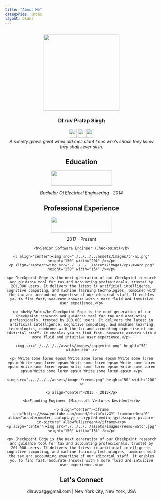 ```yaml
---
title: "About Me"
categories: index
layout: blank
---
```

<br/>
<div align="center">
  <img src="./../../../assets/images/dps2.png" height="250" width="250"/>
  <h3>Dhruv Pratap Singh</h3>
  <div>
    <img src="./../../../assets/images/favicon.png" height="30" width="25"/>
    <img src="./../../../assets/images/favicon.png" height="30" width="25"/>
    <img src="./../../../assets/images/favicon.png" height="30" width="25"/>
  </div>
  <i>A society grows great when old men plant trees who’s shade they know they shall never sit in.</i>
</div>

<main class="archive">
  <article align="center">
    <h1>Education</h1>
    <img src="./../../../assets/images/umn.png" height="50" width="200" />
    <p align="center"><i>Bachelor Of Electrical Engineering - 2014</i></p>
  </article>

  <article align="center">
    <h1>Professional Experience</h1>
    <img src="./../../../assets/images/tr.png" height="50" width="200" />
    <p align="center">2017 - Present</p>

    <b>Senior Software Engineer (Checkpoint)</b>

    <p align="center"><img src="./../../../assets/images/tr-ai.png" height="150" width="200" /></p>
    <p align="center"><img src="./../../../assets/images/cpa-award.png" height="150" width="150" /></p>

    <p> Checkpoint Edge is the next generation of our Checkpoint research and guidance tool for tax and accounting professionals, trusted by 200,000 users. It delivers the latest in artificial intelligence, cognitive computing, and machine learning technologies, combined with the tax and accounting expertise of our editorial staff. It enables you to find fast, accurate answers with a more fluid and intuitive user experience.</p>

    <p> <b>My Role</b> Checkpoint Edge is the next generation of our Checkpoint research and guidance tool for tax and accounting professionals, trusted by 200,000 users. It delivers the latest in artificial intelligence, cognitive computing, and machine learning technologies, combined with the tax and accounting expertise of our editorial staff. It enables you to find fast, accurate answers with a more fluid and intuitive user experience.</p>

    <img src="./../../../assets/images/capgemini.png" height="50" width="200" />

    <p> Write some loren epsum Write some loren epsum Write some loren epsum Write some loren epsum Write some loren epsum Write some loren epsum Write some loren epsum Write some loren epsum Write some loren epsum Write some loren epsum Write some loren epsum </p>

    <img src="./../../../assets/images/reemo.png" height="50" width="200" />

    <p align="center">2013 - 2015</p>

    <b>Founding Engineer (Microsoft Ventures Resident)</b>

    <p align="center"><iframe src="https://www.youtube.com/embed/rhzXoYxtvGY" frameborder="0" allow="accelerometer; autoplay; encrypted-media; gyroscope; picture-in-picture" allowfullscreen></iframe></p>
    <p align="center"><img src="./../../../assets/images/reemo-watch.jpg" height="150" width="150" /></p>

    <p> Checkpoint Edge is the next generation of our Checkpoint research and guidance tool for tax and accounting professionals, trusted by 200,000 users. It delivers the latest in artificial intelligence, cognitive computing, and machine learning technologies, combined with the tax and accounting expertise of our editorial staff. It enables you to find fast, accurate answers with a more fluid and intuitive user experience.</p>
  </article>

  <!-- <article>
  ## Tech Stack

  #### Languages
    1. python
    1. Java
    1. Javascript

  #### Cloud Platforms
    1. AWS (*Certified Solutions Architect - Associate*)
    1. GCP

  #### Visualizations
    1. Tableau
    1. D3.js

  #### Data Engineering
    1. Productionalizing ML Models
    1. Containers (Docker, Kubernetes)
    1. Hadoop
    1. Linux

  #### Familiar AI libraries
    1. Tensorflow
    1. SciKit Learn
  </article> -->

  <article>
    <h1 align="center">
      Let's Connect
    </h1>
    <p align="center">dhruvpsg@gmail.com | New York City, New York, USA</p>
  </article>
</main>
